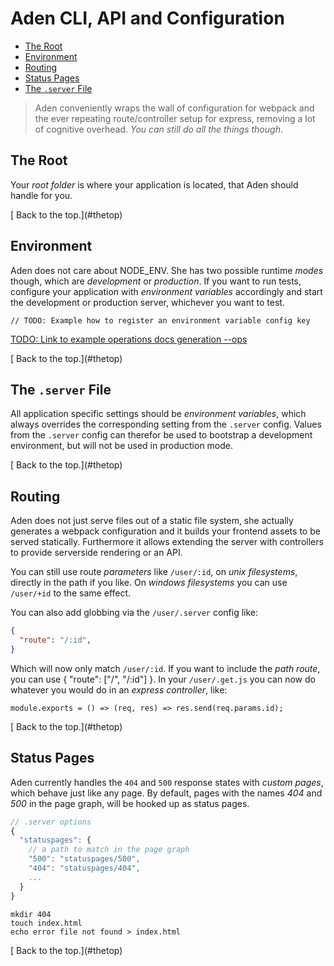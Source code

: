 # <a name="thetop"></a> Aden CLI, API and Configuration

- [The Root](#theroot)
- [Environment](#env)
- [Routing](#routing)
- [Status Pages](#statuspages)
- [The `.server` File](#config)


> Aden conveniently wraps the wall of configuration for webpack and the ever repeating route/controller setup for express, removing a lot of cognitive overhead. _You can still do all the things though_.


## <a name="theroot"></a> The Root
Your _root folder_ is where your application is located, that Aden should handle for you.

<div class="section-menu">
  [<i class="fa fa-arrow-circle-up" aria-hidden="true"></i> Back to the top.](#thetop)
</div>


## <a name="env"></a> Environment
Aden does not care about NODE_ENV. She has two possible runtime _modes_ though, which are _development_ or _production_. If you want to run tests, configure your application with _environment variables_ accordingly and start the development or production server, whichever you want to test.

```
// TODO: Example how to register an environment variable config key
```

<a href="#">TODO: Link to example operations docs generation --ops</a>

<div class="section-menu">
  [<i class="fa fa-arrow-circle-up" aria-hidden="true"></i> Back to the top.](#thetop)
</div>

## <a name="config"></a> The `.server` File
All application specific settings should be _environment variables_, which always overrides the corresponding setting from the `.server` config. Values from the `.server` config can therefor be used to bootstrap a development environment, but will not be used in production mode.

<div class="section-menu">
  [<i class="fa fa-arrow-circle-up" aria-hidden="true"></i> Back to the top.](#thetop)
</div>

## <a name="routing"></a> Routing
Aden does not just serve files out of a static file system,
she actually generates a webpack configuration and it builds your frontend assets to be served statically.
Furthermore it allows extending the server with controllers to provide serverside rendering or an API.

You can still use route _parameters_ like `/user/:id`, on _unix filesystems_, directly in the path if you like. On _windows filesystems_ you can use `/user/+id` to the same effect.

You can also add globbing via the `/user/.server` config like:

```json
{
  "route": "/:id",
}
```

Which will now only match `/user/:id`. If you want to include the _path route_, you can use { "route": ["/", "/:id"] }. In your `/user/.get.js` you can now do whatever you would do in an _express controller_, like:

```
module.exports = () => (req, res) => res.send(req.params.id);
```

<div class="section-menu">
  [<i class="fa fa-arrow-circle-up" aria-hidden="true"></i> Back to the top.](#thetop)
</div>


## <a name="statuspages"></a> Status Pages
Aden currently handles the `404` and `500` response states with _custom  pages_, which behave just like any page. By default, pages with the names _404_ and _500_ in the page graph, will be hooked up as status pages.

```js
// .server options
{
  "statuspages": {
    // a path to match in the page graph
    "500": "statuspages/500",
    "404": "statuspages/404",
    ...
  }
}
```

```
mkdir 404
touch index.html
echo error file not found > index.html
```

<div class="section-menu">
  [<i class="fa fa-arrow-circle-up" aria-hidden="true"></i> Back to the top.](#thetop)
</div>
